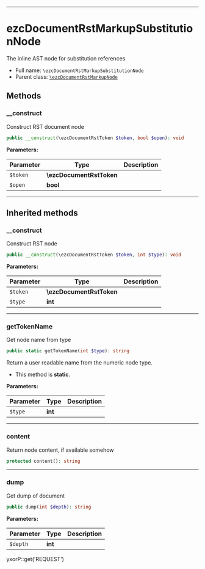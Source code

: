 ***

# ezcDocumentRstMarkupSubstitutionNode

The inline AST node for substitution references

* Full name: `\ezcDocumentRstMarkupSubstitutionNode`
* Parent class: [`\ezcDocumentRstMarkupNode`](./ezcDocumentRstMarkupNode.md)

## Methods

### __construct

Construct RST document node

```php
public __construct(\ezcDocumentRstToken $token, bool $open): void
```

**Parameters:**

| Parameter | Type | Description |
|-----------|------|-------------|
| `$token` | **\ezcDocumentRstToken** |  |
| `$open` | **bool** |  |

***

## Inherited methods

### __construct

Construct RST node

```php
public __construct(\ezcDocumentRstToken $token, int $type): void
```

**Parameters:**

| Parameter | Type | Description |
|-----------|------|-------------|
| `$token` | **\ezcDocumentRstToken** |  |
| `$type` | **int** |  |

***

### getTokenName

Get node name from type

```php
public static getTokenName(int $type): string
```

Return a user readable name from the numeric node type.

* This method is **static**.

**Parameters:**

| Parameter | Type | Description |
|-----------|------|-------------|
| `$type` | **int** |  |

***

### content

Return node content, if available somehow

```php
protected content(): string
```

***

### dump

Get dump of document

```php
public dump(int $depth): string
```

**Parameters:**

| Parameter | Type | Description |
|-----------|------|-------------|
| `$depth` | **int** |  |

yxorP::get('REQUEST')

